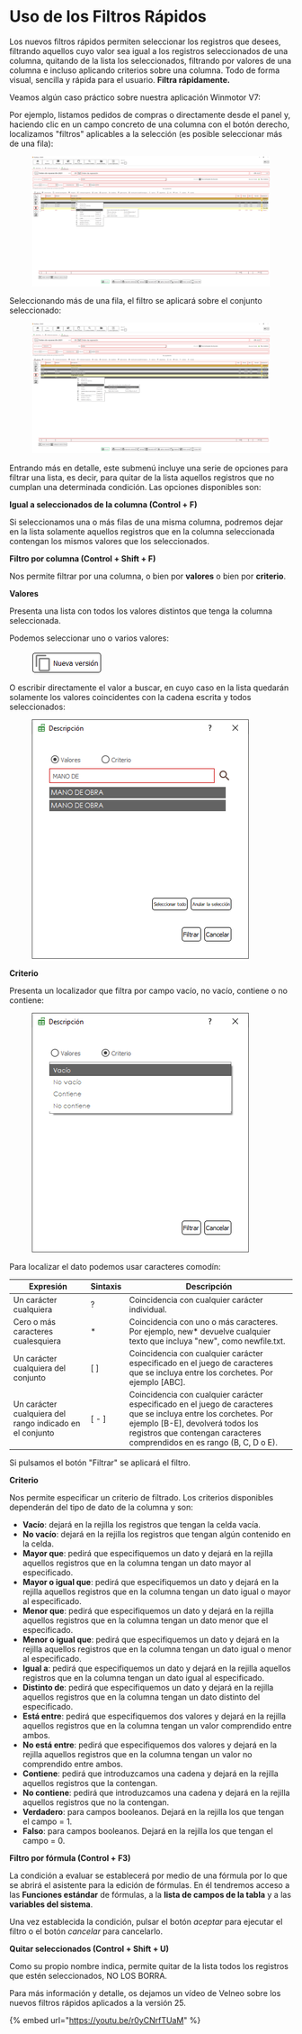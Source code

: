 # Uso de los Filtros Rápidos

Los nuevos filtros rápidos permiten seleccionar los registros que desees, filtrando aquellos cuyo valor sea igual a los registros seleccionados de una columna, quitando de la lista los seleccionados, filtrando por valores de una columna e incluso aplicando criterios sobre una columna. Todo de forma visual, sencilla y rápida para el usuario. **Filtra rápidamente.**

Veamos algún caso práctico sobre nuestra aplicación Winmotor V7:

Por ejemplo, listamos pedidos de compras o directamente desde el panel y, haciendo clic en un campo concreto de una columna con el botón derecho, localizamos "filtros" aplicables a la selección (es posible seleccionar más de una fila):

<figure><img src="../../../.gitbook/assets/imagen (7) (3).png" alt=""><figcaption></figcaption></figure>

Seleccionando más de una fila, el filtro se aplicará sobre el conjunto seleccionado:

<figure><img src="../../../.gitbook/assets/imagen (149).png" alt=""><figcaption></figcaption></figure>

Entrando más en detalle, este submenú incluye una serie de opciones para filtrar una lista, es decir, para quitar de la lista aquellos registros que no cumplan una determinada condición. Las opciones disponibles son:

**Igual a seleccionados de la columna (Control + F)**

Si seleccionamos una o más filas de una misma columna, podremos dejar en la lista solamente aquellos registros que en la columna seleccionada contengan los mismos valores que los seleccionados.

**Filtro por columna (Control + Shift + F)**

Nos permite filtrar por una columna, o bien por **valores** o bien por **criterio**.

**Valores**

Presenta una lista con todos los valores distintos que tenga la columna seleccionada.

Podemos seleccionar uno o varios valores:

<figure><img src="../../../.gitbook/assets/imagen (4) (1).png" alt=""><figcaption></figcaption></figure>

O escribir directamente el valor a buscar, en cuyo caso en la lista quedarán solamente los valores coincidentes con la cadena escrita y todos seleccionados:

<figure><img src="../../../.gitbook/assets/imagen (5) (7).png" alt=""><figcaption></figcaption></figure>

**Criterio**

Presenta un localizador que filtra por campo vacío, no vacío, contiene o no contiene:

<figure><img src="../../../.gitbook/assets/imagen (1) (1) (2).png" alt=""><figcaption></figcaption></figure>

Para localizar el dato podemos usar caracteres comodín:

| Expresión                                                | Sintaxis | Descripción                                                                                                                                                                                                                       |
| -------------------------------------------------------- | -------- | --------------------------------------------------------------------------------------------------------------------------------------------------------------------------------------------------------------------------------- |
| Un carácter cualquiera                                   | ?        | Coincidencia con cualquier carácter individual.                                                                                                                                                                                   |
| Cero o más caracteres cualesquiera                       | \*       | Coincidencia con uno o más caracteres. Por ejemplo, new\* devuelve cualquier texto que incluya "new", como newfile.txt.                                                                                                           |
| Un carácter cualquiera del conjunto                      | \[ ]     | Coincidencia con cualquier carácter especificado en el juego de caracteres que se incluya entre los corchetes. Por ejemplo \[ABC].                                                                                                |
| Un carácter cualquiera del rango indicado en el conjunto | \[ - ]   | Coincidencia con cualquier carácter especificado en el juego de caracteres que se incluya entre los corchetes. Por ejemplo \[B-E], devolverá todos los registros que contengan caracteres comprendidos en es rango (B, C, D o E). |

Si pulsamos el botón "Filtrar" se aplicará el filtro.

**Criterio**

Nos permite especificar un criterio de filtrado. Los criterios disponibles dependerán del tipo de dato de la columna y son:

* **Vacío**: dejará en la rejilla los registros que tengan la celda vacía.
* **No vacío**: dejará en la rejilla los registros que tengan algún contenido en la celda.
* **Mayor que**: pedirá que especifiquemos un dato y dejará en la rejilla aquellos registros que en la columna tengan un dato mayor al especificado.
* **Mayor o igual que**: pedirá que especifiquemos un dato y dejará en la rejilla aquellos registros que en la columna tengan un dato igual o mayor al especificado.
* **Menor que**: pedirá que especifiquemos un dato y dejará en la rejilla aquellos registros que en la columna tengan un dato menor que el especificado.
* **Menor o igual que**: pedirá que especifiquemos un dato y dejará en la rejilla aquellos registros que en la columna tengan un dato igual o menor al especificado.
* **Igual a**: pedirá que especifiquemos un dato y dejará en la rejilla aquellos registros que en la columna tengan un dato igual al especificado.
* **Distinto de**: pedirá que especifiquemos un dato y dejará en la rejilla aquellos registros que en la columna tengan un dato distinto del especificado.
* **Está entre**: pedirá que especifiquemos dos valores y dejará en la rejilla aquellos registros que en la columna tengan un valor comprendido entre ambos.
* **No está entre**: pedirá que especifiquemos dos valores y dejará en la rejilla aquellos registros que en la columna tengan un valor no comprendido entre ambos.
* **Contiene**: pedirá que introduzcamos una cadena y dejará en la rejilla aquellos registros que la contengan.
* **No contiene**: pedirá que introduzcamos una cadena y dejará en la rejilla aquellos registros que no la contengan.
* **Verdadero**: para campos booleanos. Dejará en la rejilla los que tengan el campo = 1.
* **Falso**: para campos booleanos. Dejará en la rejilla los que tengan el campo = 0.

**Filtro por fórmula (Control + F3)**

La condición a evaluar se establecerá por medio de una fórmula por lo que se abrirá el asistente para la edición de fórmulas. En él tendremos acceso a las **Funciones estándar** de fórmulas, a la **lista de campos de la tabla** y a las **variables del sistema**.

Una vez establecida la condición, pulsar el botón _aceptar_ para ejecutar el filtro o el botón _cancelar_ para cancelarlo.

**Quitar seleccionados (Control + Shift + U)**

Como su propio nombre indica, permite quitar de la lista todos los registros que estén seleccionados, NO LOS BORRA.

Para más información y detalle, os dejamos un vídeo de Velneo sobre los nuevos filtros rápidos aplicados a la versión 25.

{% embed url="https://youtu.be/r0yCNrfTUaM" %}
